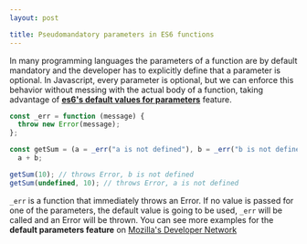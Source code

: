 ```yaml
---
layout: post

title: Pseudomandatory parameters in ES6 functions
---
```


In many programming languages the parameters of a function are by default mandatory and the developer has to explicitly define that a parameter is optional. In Javascript, every parameter is optional, but we can enforce this behavior without messing with the actual body of a function, taking advantage of [**es6's default values for parameters**](http://exploringjs.com/es6/ch_parameter-handling.html#sec_parameter-default-values) feature.

```javascript
const _err = function (message) {
  throw new Error(message);
};

const getSum = (a = _err("a is not defined"), b = _err("b is not defined")) =>
  a + b;

getSum(10); // throws Error, b is not defined
getSum(undefined, 10); // throws Error, a is not defined
```

`_err` is a function that immediately throws an Error. If no value is passed for one of the parameters, the default value is going to be used, `_err` will be called and an Error will be thrown. You can see more examples for the **default parameters feature** on [Mozilla's Developer Network ](https://developer.mozilla.org/en/docs/Web/JavaScript/Reference/Functions/default_parameters)
